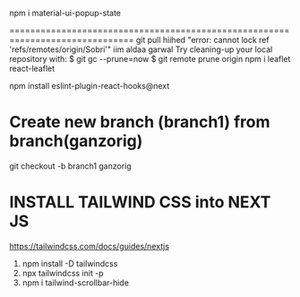 npm i material-ui-popup-state

==============================================================================
git pull hiihed "error: cannot lock ref 'refs/remotes/origin/Sobri'" iim aldaa garwal
Try cleaning-up your local repository with:
$ git gc --prune=now
$ git remote prune origin
npm i leaflet react-leaflet

npm install eslint-plugin-react-hooks@next

# Create new branch (branch1) from branch(ganzorig)

git checkout -b branch1 ganzorig

# INSTALL TAILWIND CSS into NEXT JS
https://tailwindcss.com/docs/guides/nextjs

1.  npm install -D tailwindcss
2.  npx tailwindcss init -p
3.  npm i tailwind-scrollbar-hide
